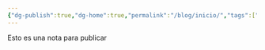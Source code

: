 ```yaml
---
{"dg-publish":true,"dg-home":true,"permalink":"/blog/inicio/","tags":["gardenEntry"],"dgPassFrontmatter":true}
---
```


Esto es una nota para publicar

